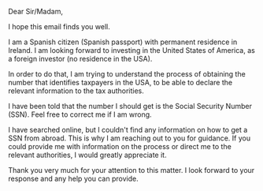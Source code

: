 Dear Sir/Madam,

I hope this email finds you well.

I am a Spanish citizen (Spanish passport) with permanent residence in Ireland. I am looking forward to investing in the United States of America, as a foreign investor (no residence in the USA).

In order to do that, I am trying to understand the process of obtaining the number that identifies taxpayers in the USA, to be able to declare the relevant information to the tax authorities.

I have been told that the number I should get is the Social Security Number (SSN). Feel free to correct me if I am wrong.

I have searched online, but I couldn't find any information on how to get a SSN from abroad. This is why I am reaching out to you for guidance. If you could provide me with information on the process or direct me to the relevant authorities, I would greatly appreciate it.

Thank you very much for your attention to this matter. I look forward to your response and any help you can provide.